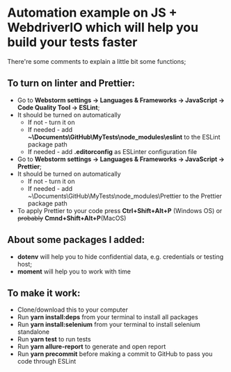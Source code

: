 # Automation example on JS + WebdriverIO which will help you build your tests faster

There're some comments to explain a little bit some functions;

## To turn on linter and Prettier:

* Go to **Webstorm settings -> Languages & Frameworks -> JavaScript -> Code Quality Tool -> ESLint**;
* It should be turned on automatically
    - If not - turn it on
    - If needed - add **~\Documents\GitHub\MyTests\node_modules\eslint** to the ESLint package path
    - If needed - add **.editorconfig** as ESLinter configuration file
* Go to **Webstorm settings -> Languages & Frameworks -> JavaScript -> Prettier**;
* It should be turned on automatically
   - If not - turn it on
   - If needed - add ~\Documents\GitHub\MyTests\node_modules\Prettier to the Prettier package path
* To apply Prettier to your code press **Ctrl+Shift+Alt+P** (Windows OS) or ~~probably~~ **Cmnd+Shift+Alt+P**(MacOS)

## About some packages I added:

* **dotenv** will help you to hide confidential data, e.g. credentials or testing host;
* **moment** will help you to work with time

## To make it work:

* Clone/download this to your computer
* Run **yarn install:deps** from your terminal to install all packages
* Run **yarn install:selenium** from your terminal to install selenium standalone
* Run **yarn test** to run tests
* Run **yarn allure-report** to generate and open report
* Run **yarn precommit** before making a commit to GitHub to pass you code through ESLint
